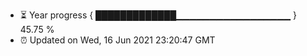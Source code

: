 - ⏳ Year progress { █████████████▁▁▁▁▁▁▁▁▁▁▁▁▁▁▁▁▁ } 45.75 %
- ⏰ Updated on Wed, 16 Jun 2021 23:20:47 GMT

